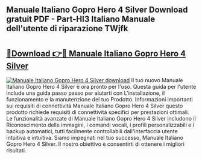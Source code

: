 ## Manuale Italiano Gopro Hero 4 Silver Download gratuit PDF - Part-HI3 Italiano Manuale dell'utente di riparazione TWjfk

# <h2><a href="http://dfaylpp.blite.top/?on=Manuale+Italiano+Gopro+Hero+4+Silver">🔗Download 👉🔴 Manuale Italiano Gopro Hero 4 Silver</a></h2>

[![Manuale Italiano Gopro Hero 4 Silver download](https://i.imgur.com/lujVjoI.png)](http://dfaylpp.blite.top/?on=Manuale+Italiano+Gopro+Hero+4+Silver)
Il tuo nuovo Manuale Italiano Gopro Hero 4 Silver è ora pronto per l'uso. Questa guida per l'utente include una guida passo passo per aiutarti con L'installazione, il funzionamento e la manutenzione del tuo Prodotto. Informazioni importanti sui requisiti di connettività Manuale Italiano Gopro Hero 4 Silver questo prodotto richiede requisiti di connettività specifici per prestazioni ottimali. Le funzionalità avanzate di Manuale Italiano Gopro Hero 4 Silver includono il Riconoscimento delle immagini, i comandi vocali, i profili personalizzabili e i backup automatici, tutti facilmente controllabili dall'interfaccia utente intuitiva e intuitiva. Siamo impegnati nel tuo successo, Manuale Italiano Gopro Hero 4 Silver. Il nostro obiettivo è consentirti di ottenere i migliori risultati.
